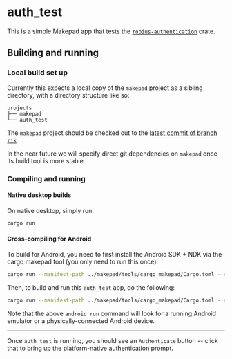 # auth_test

This is a simple Makepad app that tests the [`robius-authentication`](https://github.com/project-robius/robius-authentication) crate.

## Building and running

### Local build set up
Currently this expects a local copy of the `makepad` project as a sibling directory, with a directory structure like so:
```
projects
├── makepad
└── auth_test
```

The `makepad` project should be checked out to the [latest commit of branch `rik`](https://github.com/makepad/makepad/tree/rik).

In the near future we will specify direct git dependencies on `makepad` once its build tool is more stable.

### Compiling and running

#### Native desktop builds
On native desktop, simply run:
```sh
cargo run
```

#### Cross-compiling for Android
To build for Android, you need to first install the Android SDK + NDK via the cargo makepad tool (you only need to run this once):
```sh
cargo run --manifest-path ../makepad/tools/cargo_makepad/Cargo.toml --release -- android install-toolchain --full-ndk
```

Then, to build and run this `auth_test` app, do the following:
```sh
cargo run --manifest-path ../makepad/tools/cargo_makepad/Cargo.toml --release -- android run -p auth_test --release
```

Note that the above `android run` command will look for a running Android emulator or a physically-connected Android device.


-----------------

Once `auth_test` is running, you should see an `Authenticate` button -- click that to bring up the platform-native authentication prompt.

